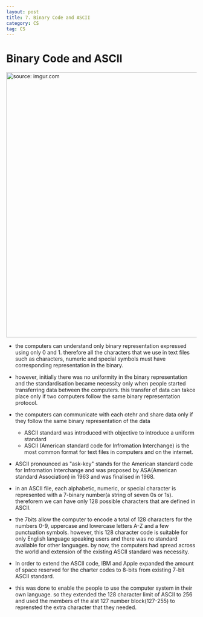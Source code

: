 ```yaml
---
layout: post
title: 7. Binary Code and ASCII
category: CS
tag: CS
---
```


# Binary Code and ASCII

<a href="https://postimg.cc/9wG0ZKxR"><img src="https://i.postimg.cc/br5ncjkT/Capture.jpg" width="700px" title="source: imgur.com" /><a>

- the computers can understand only binary representation expressed using only 0 and 1. therefore all the characters that we use in text files such as characters, numeric and special symbols must have corresponding representation in the binary.

- however, initially there was no uniformity in the binary representation and the standardisation became necessity only when people started transferring data between the computers. this transfer of data can takce place only if two computers follow the same binary representation protocol.

- the computers can communicate with each otehr and share data only if they follow the same binary representation of the data
  - ASCII standard was introduced with objective to introduce a uniform standard
  - ASCII (American standard code for Infromation Interchange) is the most common format for text files in computers and on the internet.

- ASCII pronounced as "ask-key" stands for the American standard code for Infromation Interchange and was proposed by ASA(American standard Association) in 1963 and was finalised in 1968.

- in an ASCII file, each alphabetic, numeric, or special character is represented with a 7-binary number(a string of seven 0s or 1s). thereforem we can have only 128 possible characters that are defined in ASCII.

- the 7bits allow the computer to encode a total of 128 characters for the numbers 0-9, uppercase and lowercase letters A-Z and a few punctuation symbols. however, this 128 character code is suitable for only English language speaking users and there was no standard available for other languages. by now, the computers had spread across the world and extension of the existing ASCII standard was necessity.

- In order to extend the ASCII code, IBM and Apple expanded the amount of space reserved for the charter codes to 8-bits from existing 7-bit ASCII standard.

- this was done to enable the people to use the computer system in their own language. so they extended the 128 character limit of ASCII to 256 and used the members of the alst 127 number block(127-255) to reprensted the extra character that they needed.

